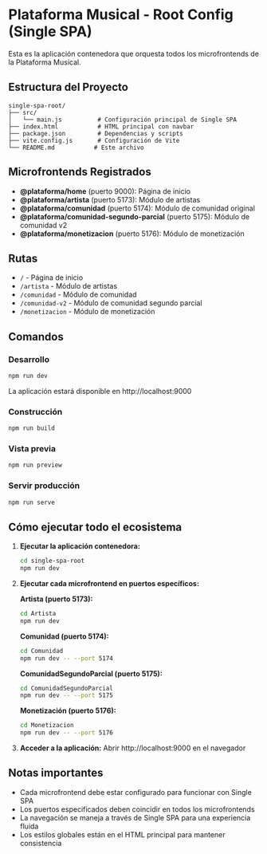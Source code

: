 # Plataforma Musical - Root Config (Single SPA)

Esta es la aplicación contenedora que orquesta todos los microfrontends de la Plataforma Musical.

## Estructura del Proyecto

```
single-spa-root/
├── src/
│   └── main.js          # Configuración principal de Single SPA
├── index.html           # HTML principal con navbar
├── package.json         # Dependencias y scripts
├── vite.config.js       # Configuración de Vite
└── README.md           # Este archivo
```

## Microfrontends Registrados

- **@plataforma/home** (puerto 9000): Página de inicio
- **@plataforma/artista** (puerto 5173): Módulo de artistas
- **@plataforma/comunidad** (puerto 5174): Módulo de comunidad original
- **@plataforma/comunidad-segundo-parcial** (puerto 5175): Módulo de comunidad v2
- **@plataforma/monetizacion** (puerto 5176): Módulo de monetización

## Rutas

- `/` - Página de inicio
- `/artista` - Módulo de artistas
- `/comunidad` - Módulo de comunidad
- `/comunidad-v2` - Módulo de comunidad segundo parcial
- `/monetizacion` - Módulo de monetización

## Comandos

### Desarrollo
```bash
npm run dev
```
La aplicación estará disponible en http://localhost:9000

### Construcción
```bash
npm run build
```

### Vista previa
```bash
npm run preview
```

### Servir producción
```bash
npm run serve
```

## Cómo ejecutar todo el ecosistema

1. **Ejecutar la aplicación contenedora:**
   ```bash
   cd single-spa-root
   npm run dev
   ```

2. **Ejecutar cada microfrontend en puertos específicos:**
   
   **Artista (puerto 5173):**
   ```bash
   cd Artista
   npm run dev
   ```
   
   **Comunidad (puerto 5174):**
   ```bash
   cd Comunidad
   npm run dev -- --port 5174
   ```
   
   **ComunidadSegundoParcial (puerto 5175):**
   ```bash
   cd ComunidadSegundoParcial
   npm run dev -- --port 5175
   ```
   
   **Monetización (puerto 5176):**
   ```bash
   cd Monetizacion
   npm run dev -- --port 5176
   ```

3. **Acceder a la aplicación:**
   Abrir http://localhost:9000 en el navegador

## Notas importantes

- Cada microfrontend debe estar configurado para funcionar con Single SPA
- Los puertos especificados deben coincidir en todos los microfrontends
- La navegación se maneja a través de Single SPA para una experiencia fluida
- Los estilos globales están en el HTML principal para mantener consistencia
